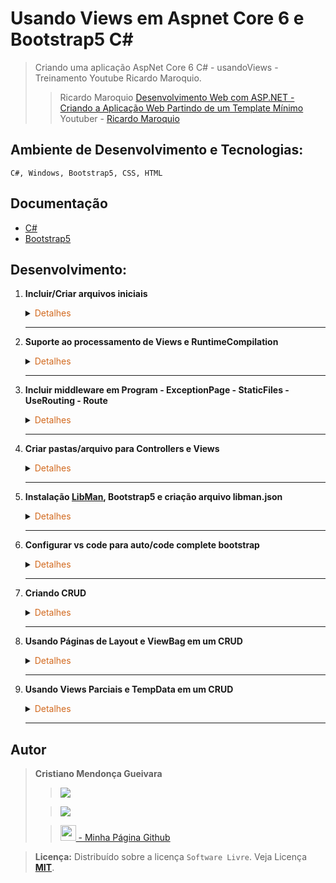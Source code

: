 # Usando Views em Aspnet Core 6 e Bootstrap5 C#

>Criando uma aplicação AspNet Core 6 C# - usandoViews - Treinamento Youtube Ricardo Maroquio. 
> 
>>Ricardo Maroquio [Desenvolvimento Web com ASP.NET - Criando a Aplicação Web Partindo de um Template Mínimo](https://www.youtube.com/watch?v=qom0aOGSDRs&list=PL0YuSuacUEWuN8xnvk2b5yW_koKbkHh_m&index=8)
Youtuber - [Ricardo Maroquio](https://www.youtube.com/@maroquio)

## Ambiente de Desenvolvimento e Tecnologias:
    C#, Windows, Bootstrap5, CSS, HTML

## Documentação
- [C#](https://learn.microsoft.com/pt-br/dotnet/csharp/)
- [Bootstrap5](https://getbootstrap.com/)


## Desenvolvimento:
1. <span style="color:383E42"><b>Incluir/Criar arquivos iniciais</b></span>
    <details><summary><span style="color:Chocolate">Detalhes</span></summary>
    <p>

    1. Inclusão README (estrutura básica), gitignore e imagens para o README
    2. Criação arquivo `global.json`
        ```sh
        dotnet new globaljson --sdk-version 6.0
        ```
    3. Criar Projeto web com template mínimo
        ```sh
        dotnet new web --no-https --framework net6.0
        ```
    </p>

    </details> 

    ---

2. <span style="color:383E42"><b>Suporte ao processamento de Views e RuntimeCompilation</b></span>
    <details><summary><span style="color:Chocolate">Detalhes</span></summary>
    <p>

    1. Habilitar RuntimeCompilation - Instalar pacote para que o projeto reflita as alterações feitas imediatamente - Obs.: Somente alterações nas Views
        ```sh
        dotnet add package Microsoft.AspNetCore.Mvc.Razor.RuntimeCompilation --version 6.0.0
        ```
    2. Habilitar suporte ao processamento de views - em Program.cs
    e incluir configuração do RazorRuntime
        ```sh
        // Add services to the container.
        builder.Services.AddControllersWithViews().AddRazorRuntimeCompilation();
        ```
    </p>

    </details> 

    ---

3. <span style="color:383E42"><b>Incluir middleware em Program -  ExceptionPage - StaticFiles - UseRouting - Route</b></span>
    <details><summary><span style="color:Chocolate">Detalhes</span></summary>
    <p>

    ```cs
    var builder = WebApplication.CreateBuilder(args);
    // Add services to the container.
    builder.Services.AddControllersWithViews().AddRazorRuntimeCompilation();

    var app = builder.Build();

    // Detalhes de exceções não tratadas
    // Como é uma aplicação que não será publica num servidor real, sempre mostrará os erros
    app.UseDeveloperExceptionPage();

    app.UseStaticFiles();

    app.UseRouting();

    app.UseAuthorization();

    app.MapControllerRoute(
        name: "default",
        pattern: "{controller=Home}/{action=Index}/{id?}");
    // Mesmo resultado que acima
    //app.MapDefaultControllerRoute();
    app.Run();

    ```
    </p>

    </details> 

    ---



4. <span style="color:383E42"><b>Criar pastas/arquivo para Controllers e Views </b></span>
    <details><summary><span style="color:Chocolate">Detalhes</span></summary>
    <p>

    1. Criar pasta Controllers e arquivo HomeController.cs
        ```cs
        using Microsoft.AspNetCore.Mvc;
        namespace UsandoViews.Controllers
        {
            public class HomeController : Controller
            {
                public IActionResult Index()
                {
                    return View();
                }
            }
        }
        ```
    2. size="2">Criar pastas Views/Home e arquivo Index.cshtml
        ```html
        <!DOCTYPE html>
        <html lang="pt-br">

        <head>
            <meta charset="UTF-8">
            <meta name="viewport" content="width=device-width, initial-scale=1.0">
            <title>Página Principal</title>
        </head>

        <body>
            <h1>Página Principal</h1>
            <p>Bem vindo ao ASP.NET Core 5!</p>
        </body>

        </html>
        ```
    3. Testar
        ```sh
        dotnet run --project .\usandoViews.csproj
        ou
        dotnet run
        ```

    </p>

    </details> 

    ---

5. <span style="color:383E42"><b>Instalação [LibMan](https://learn.microsoft.com/pt-br/aspnet/core/client-side/libman/libman-cli?view=aspnetcore-7.0), Bootstrap5 e criação arquivo libman.json</b></span>
    <details><summary><span style="color:Chocolate">Detalhes</span>
    </summary>
    <p>

    Após execução da instalação do libman, deve reiniciar projeto ou fechar e abrir terminal novamente para executar os próximos comandos

    1. Cria arquivo com indicação `libman.json` padrão para onde buscar as bibliotecas - neste caso o jsdelivr - onde encontramos bootrap e outros
        ```sh
        dotnet tool install -g Microsoft.Web.LibraryManager.Cli
        libman init -p jsdelivr
        ```
    2. Instala o bootstrap5 e cria diretorio wwwroot - bibliotecas client side devem fica dentro da pasta lib
        ```sh
        libman install bootstrap -d wwwroot/lib/bootstrap5
        ```
    </p>

    </details> 

    ---

6. <span style="color:383E42"><b>Configurar vs code para auto/code complete bootstrap</b></span>
    <details><summary><span style="color:Chocolate">Detalhes</span></summary>
    <p>

    1. Instale o plugin "IntelliSense for CSS class names in HTML"
        ><font size="2">No vs code pressione shift+ctr+p. Procure por cache - selecione "Cache CSS class definitions"</font>
        para atualizar o cache.
    2. Envolver um trecho de html por algum elemento
        ><font size="2">Selecione o trecho html que deseja -  shift+ctr+p
        procure por "wrap" - Selecione "Emmet: Wrap with Abbreviation" - Informar o elemento.
        Pode configurar uma combinação de teclas para estes comandos:
        shift+ctr+p -> wrap - Emmet: Wrap with Abbreviation - clicar na engrenagem colocar combinação desejada "shift+alt+w"</font>
    </p>

    </details> 

    ---

7. <span style="color:383E42"><b>Criando CRUD</b></span>
    <details><summary><span style="color:Chocolate">Detalhes</span></summary>
    <p>

    1. Criar a `Views/Home/Cadastrar.cshtml`
        ```html
        <!DOCTYPE html>
        <html lang="pt-br">

        <head>
            <meta charset="UTF-8">
            <meta name="viewport" content="width=device-width, initial-scale=1.0">
            <link rel="stylesheet" href="/lib/bootstrap5/dist/css/bootstrap.css">
            <title>Cadastro de Usuário</title>
        </head>

        <body>

            <div class="container">
                <h1 class="text-primary">Cadastro de Usuário</h1>
                <hr>
                <form method="POST" class="w-25" action="">
                    <div class="form-group">
                        <label for="txtNome">Nome:</label><br>
                        <input type="text" class="form-control" name="Nome" id="txtNome">
                    </div>
                    <div class="form-group">
                        <label for="txtEmail">E-mail:</label><br>
                        <input type="text" class="form-control" name="Email" id="txtEmail">
                    </div>
                    <div class="mt-3">
                        <button class="btn btn-primary" type="submit">Salvar</button>
                    </div>
                </form>

            </div>
        </body>

        </html>
        ```
    2. Criar Pasta Models e Modelo/classe `Usuario.cs`
        <font size="2">Cria Modelo com uma lista de usuários que são adicionados no construtor.</font>
        ```cs
        namespace UsandoViews.Models
        {
            public class Usuario
            {
                public int Id { get; set; }
                public string Nome { get; set; }
                public string Email { get; set; }
                private static List<Usuario> listagem = new List<Usuario>();
                // Lista de usuário apenas para consulta
                public static IQueryable<Usuario> Listagem
                {
                    get
                    {
                        return listagem.AsQueryable();
                    }
                }
                
                static Usuario()
                {
                    Usuario.listagem.Add(
                        new Usuario { Id = 1, Nome = "Fulano", Email = "fulano@email.com" });
                    Usuario.listagem.Add(
                        new Usuario { Id = 2, Nome = "Cicrano", Email = "cicrano@email.com" });
                    Usuario.listagem.Add(
                        new Usuario { Id = 3, Nome = "Beltrano", Email = "beltrano@email.com" });
                    Usuario.listagem.Add(
                        new Usuario { Id = 3, Nome = "João", Email = "joao@email.com" });
                    Usuario.listagem.Add(
                        new Usuario { Id = 3, Nome = "Maria", Email = "maria@email.com" });
                }
            }
        }
        ```
    3. Criar IActionResult Cadastrar
        ```cs
        //Parametro id da url é opcional, por isso deve ser do tipo anulável -?-
        //Quando não é passado na rota, esse parametro vai entrar como valor nulo
        public IActionResult Cadastrar(int? id)
        {
            var usuario = new Usuario();
            if (id.HasValue)
            {
                if (Usuario.Listagem.Any(u => u.Id == id))
                    usuario = Usuario.Listagem.Single(u => u.Id == id);
            }
            return View(usuario);
        }
        ```
    4. Testar abrir form sem passar parâmetro (Id) na url - Testar passando parâmetro.
    5. Informar o modelo que a view irá receber e TagHelper em Cadastrar.cshtml:
        <font size="2">
        No topo antes do código html - Cadastrar.cshtml. Melhora o code complete - identifica erro, caso não reconheça o campo como do modelo. Não há necessidade de passar um objeto vazio para view, Pois a view já faz isso automaticamente. Mas deve usar tag helper nos campos</font>

        ```htm
        @model UsandoViews.Models.Usuario
        @addTagHelper *, Microsoft.AspNetCore.Mvc.TagHelpers
        ```
    6. Criar action "Usuarios()" em HomeController.cs:
        <font size="2">Retorna lista de usuários para view Usuarios.cshtml</font>
        ```cs
        public IActionResult Usuarios()
        {
            return View(Usuario.Listagem);
        }
        ```
    7. Criar view Usuarios.cshtml:
        <font size="2">Exibe a lista de usuários e permite edição:</font>
        ```html
        @model IQueryable<UsandoViews.Models.Usuario>
        @addTagHelper *, Microsoft.AspNetCore.Mvc.TagHelpers
        <!DOCTYPE html>
        <html lang="pt-br">

        <head>
            <meta charset="UTF-8">
            <meta name="viewport" content="width=device-width, initial-scale=1.0">
            <link rel="stylesheet" href="/lib/bootstrap5/dist/css/bootstrap.css">
            <title>Usuários</title>
        </head>

        <body>

            <div class="container">
                <h1 class="text-primary">Usuários</h1>
                <hr>
                <a href="/Home/Cadastrar" class="btn btn-primary">Novo Usuário</a>
                <table class="table">
                    <thead>
                        <tr>
                            <th>Nome</th>
                            <th>E-mail</th>
                            <th>Ações</th>
                        </tr>
                    </thead>

                    <tbody>
                        @foreach (var u in Model)
                        {
                            <tr>
                                <td>@u.Nome</td>
                                <td>@u.Email</td>
                                <td>
                                    <a asp-action="Cadastrar" asp-route-id="@u.IdUsuario"
                                        class="btn btn-sm btn-secondary">Alterar</a>
                                </td>
                            </tr>
                        }
                    </tbody>

                </table>
            </div>
        </body>

        </html>
        ```
    8. Adicionar action `Cadastrar` do tipo Post em HomeController.cs:
        <font size="2">Action Responsável por salvar o Usuário - Recebe objeto usuário como parâmetro.</font>
        ```cs
        [HttpPost]
        public IActionResult Cadastrar(Usuario usuario)
        {
            Usuario.Salvar(usuario);
            return RedirectToAction("Usuarios");
        }
        ```
    9. Adicionar metodo "Salvar" em Usuario.cs:
        <font size="2">Método responsável por adicionar objeto na lista de Usuários.</font>
        ```cs
        public static void Salvar(Usuario usuario)
        {
            var usuarioExistente = Usuario.listagem.Find(u => u.IdUsuario == usuario.IdUsuario);
            if (usuarioExistente != null)
            {
                usuarioExistente.Nome = usuario.Nome;
                usuarioExistente.Email = usuario.Email;
            }
            else
            {
                int maiorId = Usuario.Listagem.Max(u => u.IdUsuario);
                usuario.IdUsuario = maiorId + 1;
                Usuario.listagem.Add(usuario);
            }
        }
        ```
    10. Adicionar botão "Ecluir" junto ao botão salvar view Usuarios.cshtml:
        <font size="2">Método responsável por adicionar objeto na lista de Usuários.</font>
        ```html
        <a asp-action="Excluir" asp-route-id="@u.IdUsuario" class="btn btn-sm btn-danger">Excluir</a>
        ```
    11. Método responsáve pela exclusão do usuários da lista:
        ```cs
        public static void Excluir(int IdUsuario)
        {
            var usuarioExistente = Usuario.listagem.Find(u => u.IdUsuario == IdUsuario);
            if (usuarioExistente != null)
            {
                Usuario.listagem.Remove(usuarioExistente);
            }
        }
        ```
    12. Adicionar action "Excluir" do tipo Get e Post ao HomeController.cs:
        <font size="2">Método do tipo Get exibe a view "Excluir" logo após clicar em "Excluir" no usuário na tabela - Ao confirmar, executa o submit - que usa o método do tipo Post, que então efetua a exclusão.</font>
        ```cs
        [HttpGet]
        public IActionResult Excluir(int? id)
        {
            var usuario = new Usuario();
            if (id.HasValue && Usuario.Listagem.Any(u => u.IdUsuario == id))
            {
                usuario = Usuario.Listagem.Single(u => u.IdUsuario == id);
                return View(usuario);
            }
            return RedirectToAction("Usuarios");
        }

        [HttpPost]
        public IActionResult Excluir(Usuario usuario)
        {
            Usuario.Excluir(usuario.IdUsuario);
            return RedirectToAction("Usuarios");
        }
        ```
    </p>

    </details> 
    
    ---

8. <span style="color:383E42"><b>Usando Páginas de Layout e ViewBag em um CRUD</b></span>
    <details><summary><span style="color:Chocolate">Detalhes</span></summary>
    <p>

    - Criar pasta shared e arquivo `Views\Shared\_Layout.cshtml`
        `_Layout` contém o `hml` padrão para todas as views
        - Inluído [navbar bootstrap5](https://getbootstrap.com/docs/5.0/components/navbar/)
        - Incluir fundo escuro navbar - `<nav class="navbar navbar-expand-lg navbar-dark bg-dark">`
        - Incluir opção `Cadastrar` - `<a class="nav-link" asp-action="Cadastrar">Cadastrar</a>`
        - Uso de ViewBag `<title>Usuário :: @ViewBag.Subtitulo</title>`
        ```c#
        @{
            var actionAtual = ViewContext.RouteData.Values["action"].ToString();
        }

        <!DOCTYPE html>
        <html lang="pt-br">

        <head>
            <meta charset="UTF-8">
            <meta name="viewport" content="width=device-width, initial-scale=1.0">
            <link rel="stylesheet" href="/lib/bootstrap5/dist/css/bootstrap.css">
            <title>Usuário :: @ViewBag.Subtitulo</title>
        </head>

        <body>
            <nav class="navbar navbar-expand-lg navbar-dark bg-dark">
                <div class="container">
                    <a class="navbar-brand" href="#">Controle de Usuários</a>
                    <button class="navbar-toggler" type="button" data-bs-toggle="collapse" data-bs-target="#navbarMain">
                        <span class="navbar-toggler-icon"></span>
                    </button>
                    <div class="collapse navbar-collapse" id="navbarMain">
                        <div class="navbar-nav">
                            <a class="nav-link @(actionAtual == "Index" ? "active" : "")" asp-action="Index">Home</a>
                            <a class="nav-link @(actionAtual == "Usuarios" ? "active" : "")"" asp-action="
                                Usuarios">Usuários</a>
                            <a class="nav-link @(actionAtual == "Cadastrar" ? "active" : "")"" asp-action="
                                Cadastrar">Cadastro</a>

                        </div>
                    </div>
                </div>
            </nav>

            <div class="container mt-2">
                @RenderBody()
            </div>
        </body>

        </html>
        ```
    - Criar view `Views\_ViewStart.cshtml` 
        Para conter os códigos repetitivos, diminuindo a redundância - Arquivo que por convenção é executado primeiro na renderização de todas as views.
        É incluído de forma automática em todas as views. Então podemos Colocar neste arquivo a configurção `Layout`
        ```C#
        @{
            Layout = "_Layout";
        }
        ```
    
    - Criar view `Views\_ViewImports.cshtml` 
        Também para diminuir redundância, tirando códigos repetitivos das outras views e concentrando nesta.
        Adicionado `tagHelper`
        ```C#
        @addTagHelper *, Microsoft.AspNetCore.Mvc.TagHelpers
        @namespace UsandoViews.Models
        ```

    - View `Views\Home\Index.cshtml` modificada e incluído uso de `ViewBag`
        ```C#
        @{
            ViewBag.Subtitulo = "Página Principal";
        }

        <h1 class="text-primary">CRUD com ASP.NET Core</h1>
        <hr>
        <h3 class="text-info">Usuários Cadastrados: @ViewBag.QtdeUsuarios</h3>
        <a href="/Home/Usuarios" class="btn btn-primary">Usuário</a>
        ```
        Caso precise, pode enviar a configuração do subtitulo da página da action, basta comentar ou remover a configuração na página html
        ````cs
        public IActionResult Index()
        {
            ViewBag.Subtitulo = "Página Principal";
             //...
        ````

    - Atribuindo valor a  `ViewBag.QtdeUsuarios` em Action Index `Controllers\HomeController.cs`
        ```C#
        public IActionResult Index()
        {
            ViewBag.QtdeUsuarios = Usuario.Listagem.Count();
            return View();
        }
        ```
    </p>

    </details> 
    
    ---

9. <span style="color:383E42"><b>Usando Views Parciais e TempData em um CRUD</b></span>
    <details><summary><span style="color:Chocolate">Detalhes</span></summary>
    <p>
    
    - Modificar o método `Excluir` em `Usuario.cs`

        `Incluir retorno bool`
        ````cs
        public static bool Excluir(int IdUsuario)
        {
            var usuarioExistente = Usuario.listagem.Find(u => u.IdUsuario == IdUsuario);
            if (usuarioExistente != null)
            {
                //Retorna um booleano 
                return Usuario.listagem.Remove(usuarioExistente);
            }
            return false;
        }
        ````
    - Modificar action HttpPost `Excluir`

        `Retorna O resultado da exclusão`
        ````cs
        [HttpPost]
        public IActionResult Excluir(Usuario usuario)
        {
            //Usando ViewBag ao reprocessar página - perde o valor passado
            //ViewBag.Excluiu = Usuario.Excluir(usuario.IdUsuario);

            //Não perde o valor ao reprocessar página - fica armazenado em cookies - tempo de vida é de uma requisição
            TempData["Excluiu"] = Usuario.Excluir(usuario.IdUsuario);

            return RedirectToAction("Usuarios");
        }
        ````
    - Modificar `Usuarios.cshtml`

        Mostrar mensagem de status da exclusão na página - [bootstrap Alert](https://getbootstrap.com/docs/5.3/components/alerts/)
        ````cs
        //...
        <a href="/Home/Cadastrar" class="btn btn-primary">Novo Usuário</a>
        @* se renderizada após exclusão de usuário, será diferente de null *@
        @* @if(ViewBag.Excluiu != null) *@
        @if (TempData.ContainsKey("Excluiu"))
        {
            var excluiu = (bool)TempData["Excluiu"];
            if (excluiu)
            {
                @* <h5>Usuário excluído com sucesso.</h5> *@
                <div class="alert alert-success alert-dismissible fade show" role="alert">
                    <strong>Usuário excluído com sucesso!</strong>
                    <button type="button" class="btn-close" data-bs-dismiss="alert" aria-label="Close"></button>
                </div>
            }
            else
            {
                @* <h5>Não foi possível excluir o usuário.</h5> *@
                <div class="alert alert-warning alert-dismissible fade show" role="alert">
                    <strong>Não foi possível excluir o usuário.</strong>
                    <button type="button" class="btn-close" data-bs-dismiss="alert" aria-label="Close"></button>
                </div>
            }
        }
        //...
        ````
    - `Opção1` JavaScript  bootstrap

        `Opção1` Adicionar java script bootstrap em `_Layout.cshtml` que adiciona código de script é adicionado a todas as páginas
        ````html
        //...
        <script src="/lib/bootstrap5/dist/js/bootstrap.js"></script>
        </body>
        </html>
        ````
    - `Opção2` JavaScript  bootstrap

        Adicionar section com tag do javaScript do bootstrap em `Usuarios.cshtml`. Desta forma, só será incluído o JavaScript bootstrap caso esteja definido em uma section da página
        ````cs
        //...
        @section Scripts{
            <script src="/lib/bootstrap5/dist/js/bootstrap.js"></script>
        }
        ````
        Adicionar `RenderSection` em `_Layout.cshtml`
        Aqui(nesta posição do código html) será renderizada a section de nome `Scripts`.  Não importa qual posição da view está a section.
        ````cs
        //...
        @* O parâmetro false, indica que não é obrigatório existir esta section nas páginas que herdam _Layout. As views só definem se quiserem *@

        @RenderSection("Scripts", false)
        </body>

        </html>
        ````




    </p>

    </details> 
    
    ---



## Autor
><span style="color:383E42"><b>Cristiano Mendonça Gueivara</b> </span>
>
>>[<img src="https://sspectro.github.io/images/githubIcon.png">](https://github.com/sspectro "Meu perfil no github")
>
>><a href="https://linkedin.com/in/cristiano-m-gueivara/"><img src="https://sspectro.github.io/images/linkedinIcon.png"></a> 
>
>>[<img src="https://sspectro.github.io/images/cristiano.jpg" height="25" width="25"> - Minha Página Github](https://sspectro.github.io/#home "Minha Página no github")<br>

><span style="color:383E42"><b>Licença:</b> </span> Distribuído sobre a licença `Software Livre`. Veja Licença **[MIT](https://github.com/sspectro/Net-Core6-Com-Bootstrap5/blob/main/LICENSE)**.
